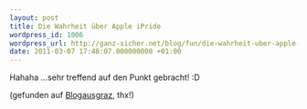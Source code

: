 ```yaml
---
layout: post
title: Die Wahrheit über Apple iPride
wordpress_id: 1006
wordpress_url: http://ganz-sicher.net/blog/fun/die-wahrheit-uber-apple-ipride/
date: 2011-03-07 17:48:07.000000000 +01:00
---
```

<p>Hahaha ...sehr treffend auf den Punkt gebracht! :D

<img src="http://ganz-sicher.net/blog/wp-content/uploads/apple_iPride.png" alt="" />

(gefunden auf <a href="http://blogausgraz.wordpress.com/2011/03/04/ohne-worte-apple-ipride-2/">Blogausgraz</a>, thx!)</p>
